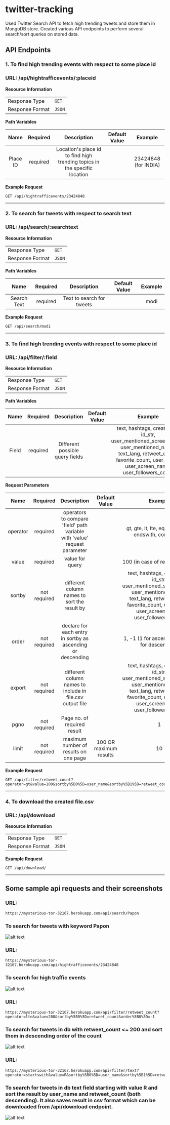 # twitter-tracking

Used Twitter Search API to fetch high trending tweets and store them in MongoDB store. Created various API endpoints to perform several search/sort queries on stored data.

## API Endpoints

### 1. To find high trending events with respect to some place id

### URL: /api/hightrafficevents/:placeid

**Resource Information**

|                 |        |
| --------------- | ------ |
| Response Type   | `GET`  |
| Response Format | `JSON` |

**Path Variables**

|   Name   | Required |                                Description                                | Default Value |       Example        |
| :------: | :------: | :-----------------------------------------------------------------------: | :-----------: | :------------------: |
| Place ID | required | Location's place id to find high trending topics in the specific location |               | 23424848 (for INDIA) |

**Example Request**

`GET /api/hightrafficevents/23424848`

---

### 2. To search for tweets with respect to search text

### URL: /api/search/:searchtext

**Resource Information**

|                 |        |
| --------------- | ------ |
| Response Type   | `GET`  |
| Response Format | `JSON` |

**Path Variables**

|    Name     | Required |        Description        | Default Value | Example |
| :---------: | :------: | :-----------------------: | :-----------: | :-----: |
| Search Text | required | Text to search for tweets |               |  modi   |

**Example Request**

`GET /api/search/modi`

---

### 3. To find high trending events with respect to some place id

### URL: /api/filter/:field

**Resource Information**

|                 |        |
| --------------- | ------ |
| Response Type   | `GET`  |
| Response Format | `JSON` |

**Path Variables**

| Name  | Required |           Description           | Default Value |                                                                                     Example                                                                                      |
| :---: | :------: | :-----------------------------: | :-----------: | :------------------------------------------------------------------------------------------------------------------------------------------------------------------------------: |
| Field | required | Different possible query fields |               | text, hashtags, created_at, id_str, user_mentioned_screen_name, user_mentioned_name, text_lang, retweet_count, favorite_count, user_name, user_screen_name, user_followers_count |

**Request Parameters**

|   Name   |   Required   |                                Description                                |     Default Value      |                                                                                     Example                                                                                      |
| :------: | :----------: | :-----------------------------------------------------------------------: | :--------------------: | :------------------------------------------------------------------------------------------------------------------------------------------------------------------------------: |
| operator |   required   | operators to compare 'field' path variable with 'value' request parameter |                        |                                                             gt, gte, lt, lte, eq, startswith, endswith, contains, is                                                             |
|  value   |   required   |                              value for query                              |                        |                                                                          100 (in case of retweet_count)                                                                          |
|  sortby  | not required |               different column names to sort the result by                |                        | text, hashtags, created_at, id_str, user_mentioned_screen_name, user_mentioned_name, text_lang, retweet_count, favorite_count, user_name, user_screen_name, user_followers_count |
|  order   | not required |        declare for each entry in sortby as ascending or descending        |                        |                                                                  1, -1 (1 for ascending and -1 for descending)                                                                   |
|  export  | not required |         different column names to include in file.csv output file         |                        | text, hashtags, created_at, id_str, user_mentioned_screen_name, user_mentioned_name, text_lang, retweet_count, favorite_count, user_name, user_screen_name, user_followers_count |
|   pgno   | not required |                        Page no. of required result                        |                        |                                                                                        1                                                                                         |
|  limit   | not required |                   maximum number of results on one page                   | 100 OR maximum results |                                                                                        10                                                                                        |

**Example Request**

```
GET /api/filter/retweet_count?operator=gt&value=100&sortby%5B0%5D=user_name&sortby%5B1%5D=retweet_count&sortby%5B2%5D=text&order%5B0%5D=-1&order%5B1%5D=-1&order%5B2%5D=-1&export%5B0%5D=text&export%5B1%5D=hashtags&export%5B2%5D=created_at
```

---

### 4. To download the created file.csv

### URL: /api/download

**Resource Information**

|                 |        |
| --------------- | ------ |
| Response Type   | `GET`  |
| Response Format | `JSON` |

**Example Request**

`GET /api/download/`

---

## Some sample api requests and their screenshots

### URL:

```
https://mysterious-tor-32167.herokuapp.com/api/search/Papon
```

### To search for tweets with keyword Papon

![alt text](/screenshots/search.png)

### URL:

```
https://mysterious-tor-32167.herokuapp.com/api/hightrafficevents/23424848
```

### To search for high traffic events

![alt text](/screenshots/hightrafficevents.png)

### URL:

```
https://mysterious-tor-32167.herokuapp.com/api/filter/retweet_count?operator=lte&value=200&sortby%5B0%5D=retweet_count&order%5B0%5D=-1
```

### To search for tweets in db with retweet_count <= 200 and sort them in descending order of the count

![alt text](/screenshots/filterbyretweetcount.png)

### URL:

```
https://mysterious-tor-32167.herokuapp.com/api/filter/text?operator=startswith&value=R&sortby%5B0%5D=user_name&sortby%5B1%5D=retweet_count&order%5B0%5D=-1&order%5B1%5D=-1&export%5B0%5D=user_name&export%5B1%5D=text&export%5B2%5D=hashtags&pgno=0&limit=5
```

### To search for tweets in db text field starting with value R and sort the result by user_name and retweet_count (both descending). It also saves result in csv format which can be downloaded from /api/download endpoint.

![alt text](/screenshots/filterbytextsearch.png)
